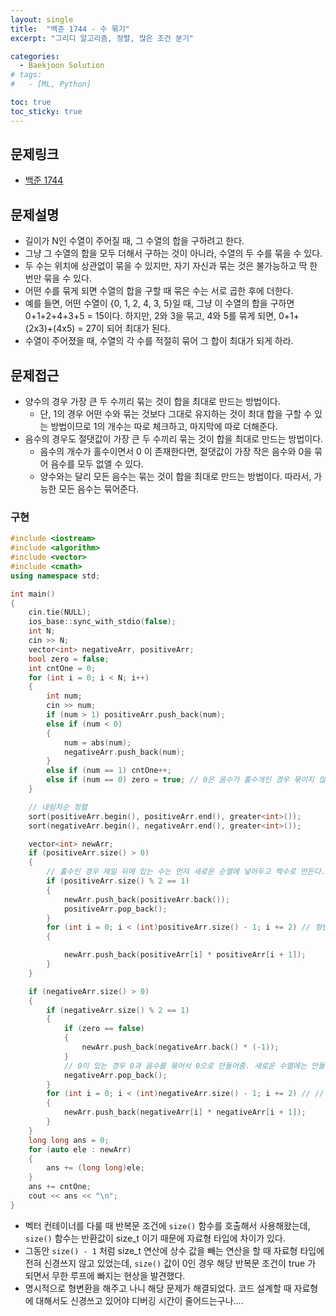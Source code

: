 ```yaml
---
layout: single
title:  "백준 1744 - 수 묶기"
excerpt: "그리디 알고리즘, 정렬, 많은 조건 분기"

categories:
  - Baekjoon Solution
# tags:
#   - [ML, Python]

toc: true
toc_sticky: true
---
```


## 문제링크
- [백준 1744](https://www.acmicpc.net/problem/1744)

## 문제설명
- 길이가 N인 수열이 주어질 때, 그 수열의 합을 구하려고 한다.
- 그냥 그 수열의 합을 모두 더해서 구하는 것이 아니라, 수열의 두 수를 묶을 수 있다.
- 두 수는 위치에 상관없이 묶을 수 있지만, 자기 자신과 묶는 것은 불가능하고 딱 한번만 묶을 수 있다.
- 어떤 수를 묶게 되면 수열의 합을 구할 때 묶은 수는 서로 곱한 후에 더한다.
- 예를 들면, 어떤 수열이 {0, 1, 2, 4, 3, 5}일 때, 그냥 이 수열의 합을 구하면 0+1+2+4+3+5 = 15이다. 하지만, 2와 3을 묶고, 4와 5를 묶게 되면, 0+1+(2x3)+(4x5) = 27이 되어 최대가 된다.
- 수열이 주어졌을 때, 수열의 각 수를 적절히 묶어 그 합이 최대가 되게 하라.

## 문제접근
- 양수의 경우 가장 큰 두 수끼리 묶는 것이 합을 최대로 만드는 방법이다.
    - 단, 1의 경우 어떤 수와 묶는 것보다 그대로 유지하는 것이 최대 합을 구할 수 있는 방법이므로 1의 개수는 따로 체크하고, 마지막에 따로 더해준다.
- 음수의 경우도 절댓값이 가장 큰 두 수끼리 묶는 것이 합을 최대로 만드는 방법이다.
    - 음수의 개수가 홀수이면서 0 이 존재한다면, 절댓값이 가장 작은 음수와 0을 묶어 음수를 모두 없앨 수 있다.
    - 양수와는 달리 모든 음수는 묶는 것이 합을 최대로 만드는 방법이다. 따라서, 가능한 모든 음수는 묶어준다.

### 구현
```c++
#include <iostream>
#include <algorithm>
#include <vector>
#include <cmath>
using namespace std;

int main()
{
	cin.tie(NULL);
	ios_base::sync_with_stdio(false);
	int N;
	cin >> N;
	vector<int> negativeArr, positiveArr;
	bool zero = false;
	int cntOne = 0;
	for (int i = 0; i < N; i++)
	{
		int num;
		cin >> num;
		if (num > 1) positiveArr.push_back(num);
		else if (num < 0)
		{
			num = abs(num);
			negativeArr.push_back(num);
		}
		else if (num == 1) cntOne++;
		else if (num == 0) zero = true; // 0은 음수가 홀수개인 경우 묶이지 않은 절댓값이 가장 작은 음수와 곱해진다.
	}

	// 내림차순 정렬
	sort(positiveArr.begin(), positiveArr.end(), greater<int>());
	sort(negativeArr.begin(), negativeArr.end(), greater<int>());

	vector<int> newArr;
	if (positiveArr.size() > 0)
	{
		// 홀수인 경우 제일 뒤에 있는 수는 먼저 새로운 순열에 넣어두고 짝수로 만든다.
		if (positiveArr.size() % 2 == 1)
		{
			newArr.push_back(positiveArr.back());
			positiveArr.pop_back();
		}
		for (int i = 0; i < (int)positiveArr.size() - 1; i += 2) // 형변환 필수
		{

			newArr.push_back(positiveArr[i] * positiveArr[i + 1]);
		}
	}

	if (negativeArr.size() > 0)
	{
		if (negativeArr.size() % 2 == 1)
		{
			if (zero == false)
			{
				newArr.push_back(negativeArr.back() * (-1));
			}
			// 0이 있는 경우 0과 음수를 묶어서 0으로 만들어줌. 새로운 수열에는 안들어감
			negativeArr.pop_back();
		}
		for (int i = 0; i < (int)negativeArr.size() - 1; i += 2) // // 형변환 필수
		{
			newArr.push_back(negativeArr[i] * negativeArr[i + 1]);
		}
	}
	long long ans = 0;
	for (auto ele : newArr)
	{
		ans += (long long)ele;
	}
	ans += cntOne;
	cout << ans << "\n";
}
```
- 벡터 컨테이너를 다룰 때 반복문 조건에 `size()` 함수를 호출해서 사용해왔는데, `size()` 함수는 반환값이 size_t 이기 때문에 자료형 타입에 차이가 있다. 
- 그동안 `size() - 1` 처럼 size_t 연산에 상수 값을 빼는 연산을 할 때 자료형 타입에 전혀 신경쓰지 않고 있었는데, `size()` 값이 0인 경우 해당 반복문 조건이 true 가 되면서 무한 루프에 빠지는 현상을 발견했다.
- 명시적으로 형변환을 해주고 나니 해당 문제가 해결되었다. 코드 설계할 때 자료형에 대해서도 신경쓰고 있어야 디버깅 시간이 줄어드는구나....
